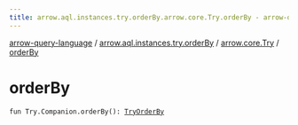 ```yaml
---
title: arrow.aql.instances.try.orderBy.arrow.core.Try.orderBy - arrow-query-language
---
```


[arrow-query-language](../../index.html) / [arrow.aql.instances.try.orderBy](../index.html) / [arrow.core.Try](index.html) / [orderBy](./order-by.html)

# orderBy

`fun Try.Companion.orderBy(): `[`TryOrderBy`](../../arrow.aql.instances/-try-order-by/index.html)